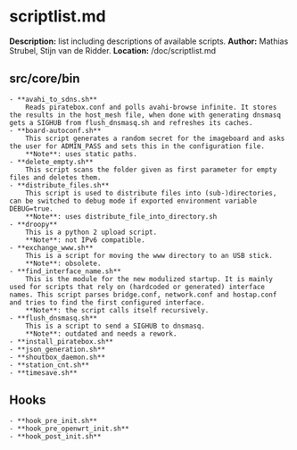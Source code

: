 # scriptlist.md
**Description:** list including descriptions of available scripts.
**Author:** Mathias Strubel, Stijn van de Ridder.
**Location:** /doc/scriptlist.md

## src/core/bin 
	- **avahi_to_sdns.sh**  
		Reads piratebox.conf and polls avahi-browse infinite. It stores the results in the host_mesh file, when done with generating dnsmasq gets a SIGHUB from flush_dnsmasq.sh and refreshes its caches.
	- **board-autoconf.sh**  
		This script generates a random secret for the imageboard and asks the user for ADMIN_PASS and sets this in the configuration file.
		**Note**: uses static paths.
	- **delete_empty.sh**  
		This script scans the folder given as first parameter for empty files and deletes them.
	- **distribute_files.sh**  
		This script is used to distribute files into (sub-)directories, can be switched to debug mode if exported environment variable DEBUG=true.
		**Note**: uses distribute_file_into_directory.sh
	- **droopy**  
		This is a python 2 upload script.
		**Note**: not IPv6 compatible.
	- **exchange_www.sh**    
		This is a script for moving the www directory to an USB stick.
		**Note**: obsolete.
	- **find_interface_name.sh**  
		This is the module for the new modulized startup. It is mainly used for scripts that rely on (hardcoded or generated) interface names. This script parses bridge.conf, network.conf and hostap.conf and tries to find the first configured interface.
		**Note**: the script calls itself recursively.
	- **flush_dnsmasq.sh**  
		This is a script to send a SIGHUB to dnsmasq.
		**Note**: outdated and needs a rework.
	- **install_piratebox.sh**  
	- **json_generation.sh**  
	- **shoutbox_daemon.sh**  
	- **station_cnt.sh**  
	- **timesave.sh**  
## Hooks
	- **hook_pre_init.sh**  
	- **hook_pre_openwrt_init.sh**  
	- **hook_post_init.sh**  

